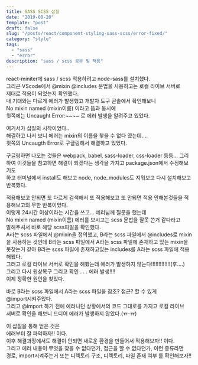 ```yaml
---
title: SASS SCSS 삽질
date: "2019-08-20"
template: "post"
draft: false
slug: "/posts/react/component-styling-sass-scss/error-fixed/"
category: "style"
tags:
  - "sass"
  - "error"
description: "sass / scss 공부 및 적용"
---
```


react-miniter에 sass / scss 적용하려고 node-sass를 설치했다.  
그리곤 VScode에서 @mixin @includes 문법을 사용하고는 로컬 라이브 서버로  
제대로 적용이 되었는지 확인했다.  
내 기대와는 다르게 에러가 발생했고 개발자 도구 콘솔에서 확인해보니  
No mixin named (mixin이름) 이라고 뜸과 동시에  
윗쪽에는 Uncaught Error:~~~~ 로 에러 발생을 알려주고 있었다.

여기서가 삽질의 시작이었다..  
해결하고 나서 보니 에러는 mixin의 이름을 찾을 수 없다 였는데....  
윗쪽의 Uncaugth Error로 구글링해서 해결하고 있었다.

구글링하면 나오는 것들은 webpack, babel, sass-loader, css-loader 등등...
그리하여 이것들을 참고하면 해결이 되겠다는 생각을 가지고 package.json에서 수정해보기도  
하고 터미널에서 install도 해보고 node, node_modules도 지워보고 다시 설치해보고 반복했다.

적용해보고 안되면 또 다르게 검색해서 또 적용해보고 또 안되면 적용 안해본것들을 적용해보고의 무한 반복이었다.  
이렇게 24시간 이상이라는 시간을 쓰고... 예리님께 질문을 했는데  
No mixin named (mixin이름) 에러를 보시고는 scss 문법을 잘못 쓴거 같다라고  
말해주셔서 바로 해당 scss파일을 확인했다.  
A라는 scss 파일에서 @mixin을 정의했고, B라는 scss 파일에서 @includes로 mixin을 사용하는 것인데
B라는 scss 파일에서 A라는 scss 파일에 존재하고 있는 mixin을  
못찾는거 같아 B라는 scss 파일에 존재하고있는 includes를 A라는 scss 파일에 적용해봤다.  
그러고 로컬 라이브 서버로 확인을 해봤는데 에러가 발생하지 않는다!!!!!!!!!!!!!(후....)  
그리고 다시 원상복구 그리고 확인 . . . 에러 발생!!!!  
이제 정확한 원인을 찾았다.

바로 B라는 scss 파일에서 A라는 scss 파일을 참조? 접근? 할 수 있게  
@import시켜주었다.  
그리고 @import 하기 전에 에러나던 상황에서의 코드 그대로를 가지고 로컬 라이브  
서버로 확인을 해보니 드디어 에러가 발생하지 않았다.(ㅠ-ㅠ)

이 삽질을 통해 얻은 것은  
에러부터 잘 파악하자!! 이다.  
이후 해결과정에서도 해결이 안되면 새로운 환경을 만들어서 적용해보자!! 이다.  
그리고 에러 내용이 무엇을 찾을 수 없다던가, 접근을 할 수 없다던가, 이런 종류라면  
경로, import시켜주는거 또는 디렉토리 구조, 디렉토리, 파일 존재 여부 를 확인해보자!!
